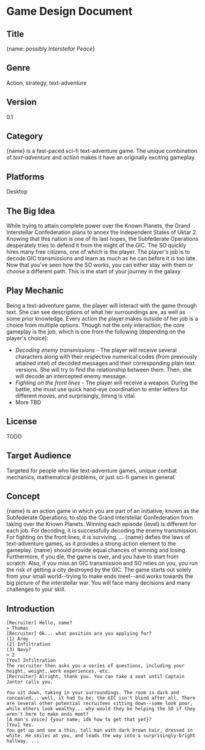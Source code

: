 # Game Design Document

## Title

{name: possibly *Interstellar Peace*}

## Genre

Action, strategy, text-adventure

## Version

0.1

## Category

{name} is a fast-paced sci-fi text-adventure game. The unique combination of *text-adventure* and *action* makes it have an originally exciting gameplay.

## Platforms

Desktop

## The Big Idea

While trying to attain complete power over the Known Planets, the Grand Interstellar Confederation plans to annex the Independent States of Uktar 2. Knowing that this nation is one of its last hopes, the Subfederate Operations desperately tries to defend it from the might of the GIC. The SO quickly hires many free citizens, one of which is the player. The player's job is to decode GIC transmissions and learn as much as he can before it is too late. Now that you've seen how the SO works, you can either stay with them or choose a different path. This is the start of your journey in the galaxy.

## Play Mechanic

Being a text-adventure game, the player will interact with the game through text. She can see descriptions of what her surroundings are, as well as some prior knowledge. Every action the player makes outside of her job is a choice from multiple options. Though not the only interaction, the core gameplay is the job, which is one from the following (depending on the player's choice):
- *Decoding enemy transmissions* - The player will receive several characters along with their respective numerical codes (from previously attained intel) of decoded messages and their corresponding plain text versions. She will try to find the relationship between them. Then, she will decode an intercepted enemy message.
- *Fighting on the front lines* - The player will receive a weapon. During the battle, she must use quick hand-eye coordination to enter letters for different moves, and surprisingly, timing is vital.
- More TBD

## License

TODO

## Target Audience

Targeted for people who like text-adventure games, unique combat mechanics, mathematical problems, or just sci-fi games in general.

## Concept

{name} is an action game in which you are part of an initiative, known as the Subfederate Operations, to stop the Grand Interstellar Confederation from taking over the Known Planets.
Winning each episode (level) is different for each job. For decoding, it is successfully decoding the enemy transmission. For fighting on the front lines, it is surviving. ...
{name} defies the laws of text-adventure games, as it provides a strong action element to the gameplay.
{name} should provide equal chances of winning and losing. Furthermore, if you die, the game is over, and you have to start from scratch. Also, if you miss an GIC transmission and SO relies on you, you run the risk of getting a city destroyed by the GIC.
The game starts out solely from your small world--trying to make ends meet--and works towards the big picture of the interstellar war.
You will face many decisions and many challenges to your skill.

## Introduction

```
[Recruiter] Hello, name?
> Thomas
[Recruiter] Ok... what position are you applying for?
(1) Army
(2) Infiltration
(3) Navy?
> 2
[You] Infiltration
The recruiter then asks you a series of questions, including your height, weight, work experiences, etc.
[Recruiter] Alright, thank you. You can take a seat until Captain Jantor calls you.

You sit down, taking in your surroundings. The room is dark and concealed... well, it had to be; the GIC isn't blind after all. There are several other potential recruitees sitting down--some look poor, while others look wealthy... why would they be helping the SO if they aren't here to make ends meet?
[A man's voice] {your name; idk how to get that yet}?
[You] Yes.
You get up and see a thin, tall man with dark brown hair, dressed in white. He smiles at you, and leads the way into a surprisingly-bright hallway. ...
```

